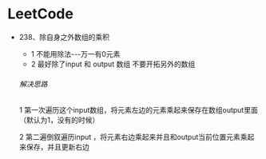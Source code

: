 # LeetCode

+ 238、除自身之外数组的乘积

  + 1 不能用除法---万一有0元素
  + 2 最好除了input 和 output 数组 不要开拓另外的数组

  ###### 解决思路

  1 第一次遍历这个input数组，将元素左边的元素乘起来保存在数组output里面（默认为1，没有的时候）

  2 第二遍倒叙遍历input ，将元素右边乘起来并且和output当前位置元素乘起来保存，并且更新右边